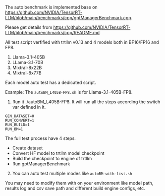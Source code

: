 The auto benchmark is implemented base on https://github.com/NVIDIA/TensorRT-LLM/blob/main/benchmarks/cpp/gptManagerBenchmark.cpp.

Please get details from https://github.com/NVIDIA/TensorRT-LLM/blob/main/benchmarks/cpp/README.md

All test script verfified with trtllm v0.13 and 4 models both in BF16/FP16 and FP8.
1. Llama-3.1-405B
2. LLama-3.1-70B
3. Mixtral-8x22B
4. Mixtral-8x77B

Each model auto test has a dedicated script. 

Example: The `autoBM_L405B-FP8.sh` is for Llama-3.1-405B-FP8.
1. Run it ./autoBM_L405B-FP8.
It will run all the steps according the switch var defined in it.
```
GEN_DATASET=0
RUN_CONVERT=1
RUN_BUILD=1
RUN_BM=1
```
The full test process have 4 steps. 
- Create dataset
- Convert HF model to trtllm model checkpoint
- Build the checkpoint to engine of trtllm
- Run gptManagerBenchmark

2. You can auto test multiple modes like `autoBM-with-list.sh`

You may need to modify them with on your environment like model path, results log and csv save path and different build engine configs, etc.
